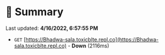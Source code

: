 # 📖 Summary
Last updated: **4/16/2022, 6:57:55 PM**

- `GET` [https://Bhadwa-sala.toxicblte.repl.co](https://Bhadwa-sala.toxicblte.repl.co) - **Down** (2116ms)
